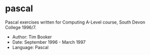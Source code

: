 pascal
======

Pascal exercises written for Computing A-Level course, South Devon College 1996/7.

* Author: Tim Booker
* Date: September 1996 - March 1997
* Language: Pascal
